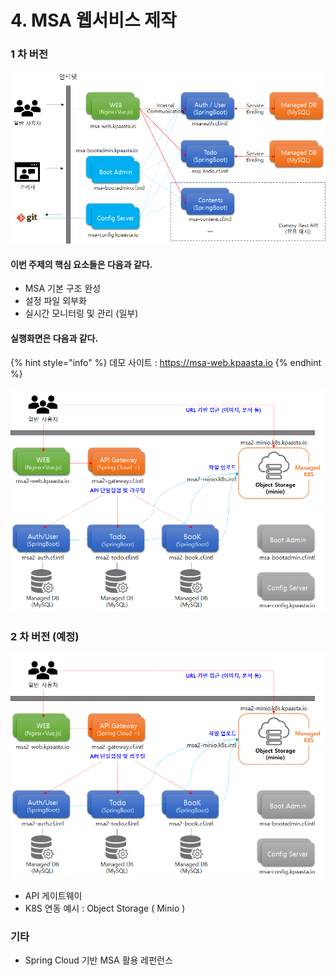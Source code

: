 # 4. MSA 웹서비스 제작

### 1 차 버전 

![](../../.gitbook/assets/image%20%28193%29.png)

#### 이번 주제의 핵심 요소들은 다음과 같다. 

* MSA 기본 구조 완성 
* 설정 파일 외부화 
* 실시간 모니터링 및 관리 \(일부\)

#### 실행화면은 다음과 같다. 

{% hint style="info" %}
데모 사이트 :  https://msa-web.kpaasta.io 
{% endhint %}

![](../../.gitbook/assets/image%20%28213%29.png)

### 2 차 버전 \(예정\)

![](../../.gitbook/assets/image%20%28214%29.png)

* API 게이트웨이 
* K8S 연동  예시 : Object Storage \( Minio \) 

### 기타 

* Spring Cloud 기반 MSA 활용 레펀런스 



